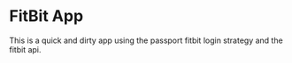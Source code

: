 # FitBit App

This is a quick and dirty app using the passport fitbit login strategy
and the fitbit api.
